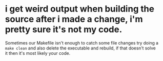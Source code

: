# i get weird output when building the source after i made a change, i'm pretty sure it's not my code.
Sometimes our Makefile isn't enough to catch some file changes try doing a `make clean` and also delete the executable and rebuild, if that doesn't solve it then it's most likely your code.
